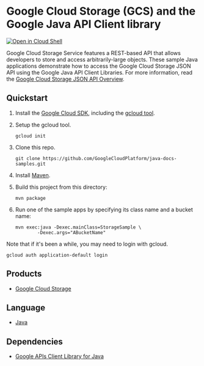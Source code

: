 # Google Cloud Storage (GCS) and the Google Java API Client library

<a href="https://console.cloud.google.com/cloudshell/open?git_repo=https://github.com/GoogleCloudPlatform/java-docs-samples&page=editor&open_in_editor=storage/cloud-client/README.md">
<img alt="Open in Cloud Shell" src ="http://gstatic.com/cloudssh/images/open-btn.png"></a>

Google Cloud Storage Service features a REST-based API that allows developers to store and access arbitrarily-large objects. These sample Java applications demonstrate how to access the Google Cloud Storage JSON API using the Google Java API Client Libraries. For more information, read the [Google Cloud Storage JSON API Overview][1].

## Quickstart

1. Install the [Google Cloud SDK](https://cloud.google.com/sdk/), including the [gcloud tool](https://cloud.google.com/sdk/gcloud/).

1. Setup the gcloud tool.

   ```
   gcloud init
   ```

1. Clone this repo.

   ```
   git clone https://github.com/GoogleCloudPlatform/java-docs-samples.git
   ```

1. Install [Maven](http://maven.apache.org/).

1. Build this project from this directory:

   ```
   mvn package
   ```

1. Run one of the sample apps by specifying its class name and a bucket name:

   ```
   mvn exec:java -Dexec.mainClass=StorageSample \
           -Dexec.args="ABucketName"
   ```

Note that if it's been a while, you may need to login with gcloud.

   ```
   gcloud auth application-default login
   ```

## Products
- [Google Cloud Storage][2]

## Language
- [Java][3]

## Dependencies
- [Google APIs Client Library for Java][4]

[1]: https://cloud.google.com/storage/docs/json_api
[2]: https://cloud.google.com/storage
[3]: https://java.com
[4]: http://code.google.com/p/google-api-java-client/

